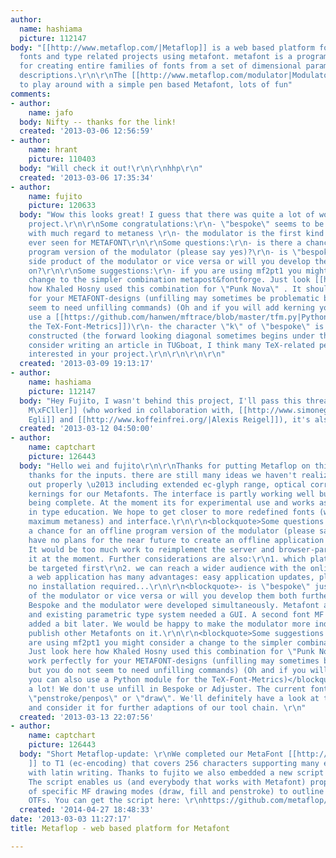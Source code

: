 ```yaml
---
author:
  name: hashiama
  picture: 112147
body: "[[http://www.metaflop.com/|Metaflop]] is a web based platform for experimental
  fonts and type related projects using metafont. metafont is a programming language
  for creating entire families of fonts from a set of dimensional parameters and outline
  descriptions.\r\n\r\nThe [[http://www.metaflop.com/modulator|Modulator]] is a GUI
  to play around with a simple pen based Metafont, lots of fun"
comments:
- author:
    name: jafo
  body: Nifty -- thanks for the link!
  created: '2013-03-06 12:56:59'
- author:
    name: hrant
    picture: 110403
  body: "Will check it out!\r\n\r\nhhp\r\n"
  created: '2013-03-06 17:35:34'
- author:
    name: fujito
    picture: 120633
  body: "Wow this looks great! I guess that there was quite a lot of work behind this
    project.\r\n\r\nSome congratulations:\r\n- \"bespoke\" seems to be very well designed
    with much regard to metaness \r\n- the modulator is the first kind of GUI I have
    ever seen for METAFONT\r\n\r\nSome questions:\r\n- is there a chance for an offline
    program version of the modulator (please say yes)?\r\n- is \"bespoke\" just a
    side product of the modulator or vice versa or will you develop them both further
    on?\r\n\r\nSome suggestions:\r\n- if you are using mf2pt1 you might consider a
    change to the simpler combination metapost&fontforge. Just look [[https://github.com/khaledhosny/punk-otf/blob/master/tools/build.py|here]]
    how Khaled Hosny used this combination for \"Punk Nova\" . It should work perfectly
    for your METAFONT-designs (unfilling may sometimes be problematic but you do not
    seem to need unfilling commands) (Oh and if you will add kerning you can also
    use a [[https://github.com/hanwen/mftrace/blob/master/tfm.py|Python module for
    the TeX-Font-Metrics]])\r\n- the character \"k\" of \"bespoke\" is suboptimal
    constructed (the forward looking diagonal sometimes begins under the upright stem)\r\n-
    consider writing an article in TUGboat, I think many TeX-related people will be
    interested in your project.\r\n\r\n\r\n\r\n"
  created: '2013-03-09 19:13:17'
- author:
    name: hashiama
    picture: 112147
  body: "Hey Fujito, I wasn't behind this project, I'll pass this thread onto [[http://marco-mueller.com|Marco
    M\xFCller]] (who worked in collaboration with, [[http://www.simonegli.com/|Simon
    Egli]] and [[http://www.koffeinfrei.org/|Alexis Reigel]]), it's also on [[https://github.com/greyfont/metaflop-www|Github]]"
  created: '2013-03-12 04:50:00'
- author:
    name: captchart
    picture: 126443
  body: "Hello wei and fujito\r\n\r\nThanks for putting Metaflop on this forum. And
    thanks for the inputs. there are still many ideas we haven't realized and worked
    out properly \u2013 including extended ec-glyph range, optical corrections and
    kernings for our Metafonts. The interface is partly working well but far from
    being complete. At the moment its for experimental use and works as an application
    in type education. We hope to get closer to more redefined fonts (with keeping
    maximum metaness) and interface.\r\n\r\n<blockquote>Some questions:\r\n- is there
    a chance for an offline program version of the modulator (please say yes)?</blockquote>\r\nWe
    have no plans for the near future to create an offline application of Metaflop.
    It would be too much work to reimplement the server and browser-part as we have
    it at the moment. Further considerations are also:\r\n1. which platform should
    be targeted first\r\n2. we can reach a wider audience with the online version\r\n3.
    a web application has many advantages: easy application updates, platform independence,
    no installation required...\r\n\r\n<blockquote>- is \"bespoke\" just a side product
    of the modulator or vice versa or will you develop them both further on?</blockquote>\r\nMF
    Bespoke and the modulator were developed simultaneously. Metafont as an early
    and existing parametric type system needed a GUI. A second font MF Adjuster was
    added a bit later. We would be happy to make the modulator more independent and
    publish other Metafonts on it.\r\n\r\n<blockquote>Some suggestions:\r\n- if you
    are using mf2pt1 you might consider a change to the simpler combination metapost&fontforge.
    Just look here how Khaled Hosny used this combination for \"Punk Nova\" . It should
    work perfectly for your METAFONT-designs (unfilling may sometimes be problematic
    but you do not seem to need unfilling commands) (Oh and if you will add kerning
    you can also use a Python module for the TeX-Font-Metrics)</blockquote>\r\nThanks
    a lot! We don't use unfill in Bespoke or Adjuster. The current fonts work with
    \"penstroke/penpos\" or \"draw\". We'll definitely have a look at the proposal
    and consider it for further adaptions of our tool chain. \r\n"
  created: '2013-03-13 22:07:56'
- author:
    name: captchart
    picture: 126443
  body: "Short Metaflop-update: \r\nWe completed our MetaFont [[http://www.metaflop.com/metafonts/adjuster|Adjuster
    ]] to T1 (ec-encoding) that covers 256 characters supporting many european languages
    with latin writing. Thanks to fujito we also embedded a new script mf2outline.py.
    The script enables us (and everybody that works with Metafont) proper transformations
    of specific MF drawing modes (draw, fill and penstroke) to outline curves and
    OTFs. You can get the script here: \r\nhttps://github.com/metaflop/metaflop-www/tree/master/bin"
  created: '2014-04-27 18:48:33'
date: '2013-03-03 11:27:17'
title: Metaflop - web based platform for Metafont

---
```

